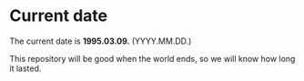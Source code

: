 # Current date

The current date is **1995.03.09.** (YYYY.MM.DD.)

This repository will be good when the world ends, so we will know how long it lasted.